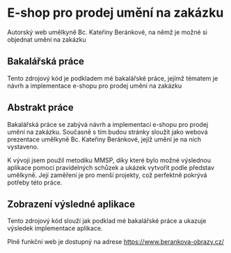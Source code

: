 <h1>E-shop pro prodej umění na zakázku</h1>
<p>Autorský web umělkyně Bc. Kateřiny Beránkové, na němž je možné si objednat umění na zakázku</p>
<h2>Bakalářská práce</h2>
<p>Tento zdrojový kód je podkladem mé bakalářské práce, jejímž tématem je návrh a implementace e-shopu pro prodej umění na zakázku
</p>

<h2>Abstrakt práce</h2>
<p>Bakalářská práce se zabývá návrh a implementací e-shopu pro prodej umění na zakázku. Současně s tím budou stránky sloužit jako webová prezentace umělkyně Bc. Kateřiny Beránkové, jejíž umění je na nich vystaveno. 

K vývoji jsem použil metodiku MMSP, díky které bylo možné výslednou aplikace pomocí pravidelných schůzek a ukázek vytvořit podle představ umělkyně. Její zaměření je pro menší projekty, což perfektně pokrývá potřeby této práce.</p>

<h2>Zobrazení výsledné aplikace</h2>
<p>
Tento zdrojový kód slouží jak podklad mé bakalářské práce a ukazuje výsledek implementace aplikace.

Plně funkční web je dostupný na adrese <a>https://www.berankova-obrazy.cz/</a>

</p>